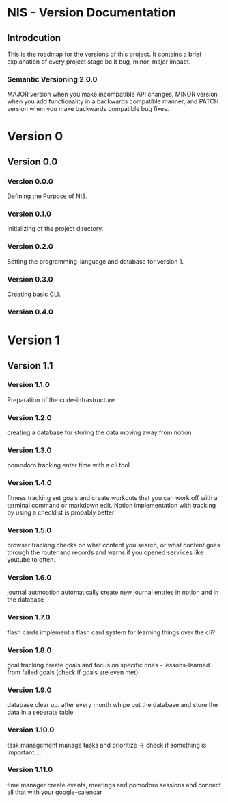 # NIS - Version Documentation
## Introdcution
This is the roadmap for the versions of this project. It contains a brief explanation of every project stage be it bug, minor, major impact. 

### Semantic Versioning 2.0.0
MAJOR version when you make incompatible API changes,
MINOR version when you add functionality in a backwards compatible manner, and
PATCH version when you make backwards compatible bug fixes.

# Version 0
## Version 0.0
### Version 0.0.0

Defining the Purpose of NIS.

### Version 0.1.0

Initializing of the project directory.

### Version 0.2.0

Setting the programming-language and database for version 1.

### Version 0.3.0

Creating basic CLI.

### Version 0.4.0

# Version 1
## Version 1.1
### Version 1.1.0
Preparation of the code-infrastructure

### Version 1.2.0
creating a database for storing the data
    moving away from notion

### Version 1.3.0
pomodoro tracking
    enter time with a cli tool

### Version 1.4.0
fitness tracking
    set goals and create workouts that you can work off with a terminal command or markdown edit.
        Notion implementation with tracking by using a checklist is probably better

### Version 1.5.0
browser tracking
    checks on what content you search, or what content goes through the router and records and warns if you opened serviices like youtube to often.

### Version 1.6.0
journal autmoation
    automatically create new journal entries in notion and in the database

### Version 1.7.0
flash cards
    implement a flash card system for learning things over the cli?


### Version 1.8.0
goal tracking
    create goals and focus on specific ones - lessons-learned from failed goals (check if goals are even met)

### Version 1.9.0
database clear up.
    after every month whipe out the database and store the data in a seperate table 

### Version 1.10.0
task management
    manage tasks and prioritize -> check if something is important ...

### Version 1.11.0
time manager
    create events, meetings and pomodoro sessions and connect all that with your google-calendar














